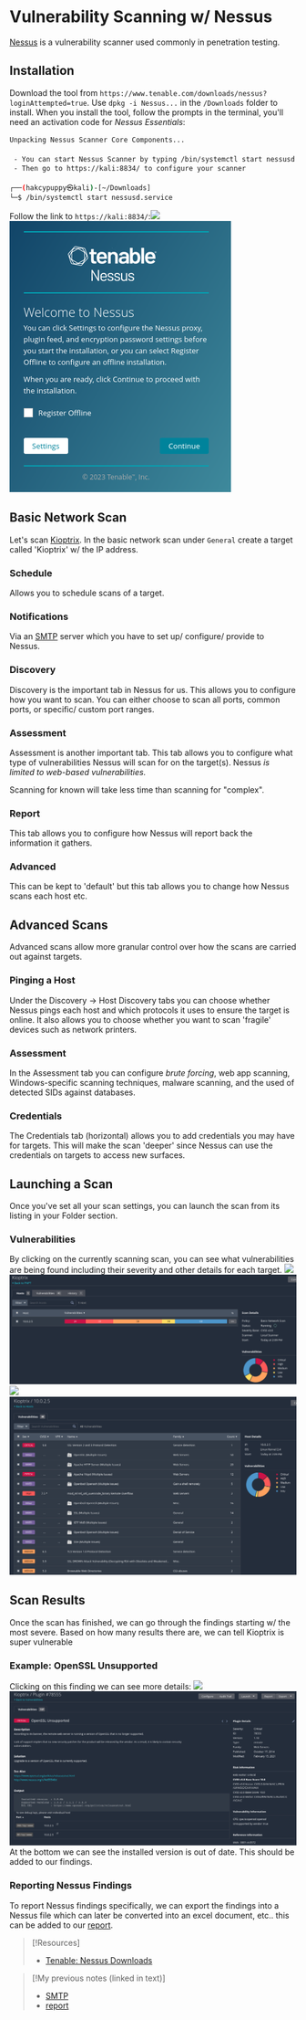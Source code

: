 
# Vulnerability Scanning w/ Nessus
[Nessus](cybersecurity/tools/scanning-enumeration/vuln-scanning/nessus.md) is a vulnerability scanner used commonly in penetration testing. 
## Installation
Download the tool from `https://www.tenable.com/downloads/nessus?loginAttempted=true`. Use `dpkg -i Nessus...` in the `/Downloads` folder to install. When you install the tool, follow the prompts in the terminal, you'll need an activation code for *Nessus Essentials*:
```bash
Unpacking Nessus Scanner Core Components...

 - You can start Nessus Scanner by typing /bin/systemctl start nessusd.service
 - Then go to https://kali:8834/ to configure your scanner

┌──(hakcypuppy㉿kali)-[~/Downloads]
└─$ /bin/systemctl start nessusd.service   
```
Follow the link to `https://kali:8834/`:![](nested-repos/PNPT-study-guide/PNPT-pics/nessus-1.png)
![](/PNPT-study-guide/PNPT-pics/nessus-1.png)
## Basic Network Scan
Let's scan [Kioptrix](PNPT-study-guide/PEH/scanning-enumeration/kioptrix.md). In the basic network scan under `General` create a target called 'Kioptrix' w/ the IP address.
### Schedule
Allows you to schedule scans of a target.
### Notifications
Via an [SMTP](/networking/protocols/SMTP.md) server which you have to set up/ configure/ provide to Nessus.
### Discovery
Discovery is the important tab in Nessus for us. This allows you to configure how you want to scan. You can either choose to scan all ports, common ports, or specific/ custom port ranges.
### Assessment
Assessment is another important tab. This tab allows you to configure what type of vulnerabilities Nessus will scan for on the target(s). Nessus *is limited to web-based vulnerabilities.*

Scanning for known will take less time than scanning for "complex".
### Report
This tab allows you to configure how Nessus will report back the information it gathers.
### Advanced
This can be kept to 'default' but this tab allows you to change how Nessus scans each host etc.
## Advanced Scans
Advanced scans allow more granular control over how the scans are carried out against targets.
### Pinging a Host
Under the Discovery -> Host Discovery tabs you can choose whether Nessus pings each host and which protocols it uses to ensure the target is online. It also allows you to choose whether you want to scan 'fragile' devices such as network printers.
### Assessment
In the Assessment tab you can configure *brute forcing*, web app scanning, Windows-specific scanning techniques, malware scanning, and the used of detected SIDs against databases.
### Credentials
The Credentials tab (horizontal) allows you to add credentials you may have for targets. This will make the scan 'deeper' since Nessus can use the credentials on targets to access new surfaces.
## Launching a Scan
Once you've set all your scan settings, you can launch the scan from its listing in your Folder section.
### Vulnerabilities
By clicking on the currently scanning scan, you can see what vulnerabilities are being found including their severity and other details for each target.
![](nested-repos/PNPT-study-guide/PNPT-pics/nessus-2.png)
![](/PNPT-study-guide/PNPT-pics/nessus-2.png)
![](nested-repos/PNPT-study-guide/PNPT-pics/nessus-3.png)
![](/PNPT-study-guide/PNPT-pics/nessus-3.png)
## Scan Results
Once the scan has finished, we can go through the findings starting w/ the most severe. Based on how many results there are, we can tell Kioptrix is super vulnerable
### Example: OpenSSL Unsupported
Clicking on this finding we can see more details:
![](/nested-repos/PNPT-study-guide/PNPT-pics/nessus-4.png)
![](/PNPT-study-guide/PNPT-pics/nessus-4.png)
At the bottom we can see the installed version is out of date. This should be added to our findings.
### Reporting Nessus Findings
To report Nessus findings specifically, we can export the findings into a Nessus file which can later be converted into an excel document, etc.. this can be added to our [report](/cybersecurity/pen-testing/report-writing.md).

> [!Resources]
> - [Tenable: Nessus Downloads](https://www.tenable.com/downloads/nessus?loginAttempted=true)

> [!My previous notes (linked in text)]
> - [SMTP](https://github.com/TrshPuppy/obsidian-notes/tree/main/networking/protocols/SMTP.md)
> - [report](https://github.com/TrshPuppy/obsidian-notes/tree/main/cybersecurity/pen-testing/report-writing.md)

